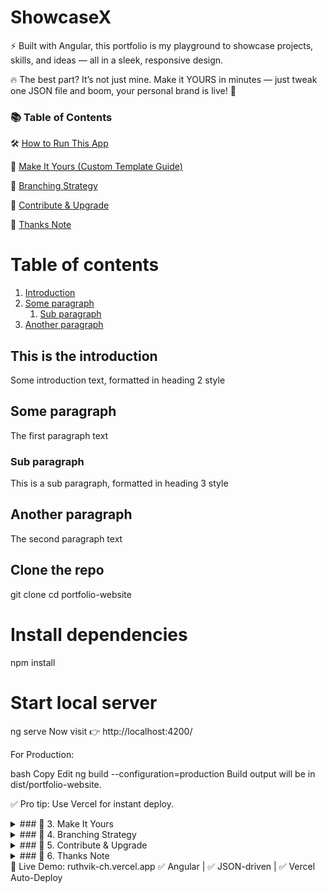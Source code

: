 # ShowcaseX 
⚡ Built with Angular, this portfolio is my playground to showcase projects, skills, and ideas — all in a sleek, responsive design.

🔥 The best part? It’s not just mine. Make it YOURS in minutes — just tweak one JSON file and boom, your personal brand is live! 🚀



### 📚 Table of Contents

🛠️ [How to Run This App](#howToRun)

🎨 [Make It Yours (Custom Template Guide)](#makeItYours)

🌳 [Branching Strategy](#branchingStrategy)

🤝 [Contribute & Upgrade](#contribute)

🙌 [Thanks Note](#thanks)


# Table of contents
1. [Introduction](#introduction)
2. [Some paragraph](#paragraph1)
    1. [Sub paragraph](#subparagraph1)
3. [Another paragraph](#paragraph2)

## This is the introduction <a name="introduction"></a>
Some introduction text, formatted in heading 2 style

## Some paragraph <a name="paragraph1"></a>
The first paragraph text

### Sub paragraph <a name="subparagraph1"></a>
This is a sub paragraph, formatted in heading 3 style

## Another paragraph <a name="paragraph2"></a>
The second paragraph text





## Clone the repo <a name="introduction"></a>
git clone <repo-url>
cd portfolio-website

# Install dependencies
npm install

# Start local server
ng serve
Now visit 👉 http://localhost:4200/

For Production:

bash
Copy
Edit
ng build --configuration=production
Build output will be in dist/portfolio-website.

✅ Pro tip: Use Vercel for instant deploy.

</details>
<details> <summary>### 🎨 3. Make It Yours</summary>
This project is fully JSON-driven. Your data lives in:

kotlin
Copy
Edit
src/assets/data/portfolio-data.json
Update these keys:

summary → Short intro about you

skills → Grouped into frontend, backend, database, toolsCloud, other

workExperience & education → Roles, bullets, logos

featuredProjects & projects → Add project cards with image, tags, and links

contact, links, icons → Social + resume + mail info

🔥 Edit, save, and BOOM — portfolio updates instantly.

Deploy on Vercel:
Build it:

bash
Copy
Edit
ng build --configuration=production
Upload dist/portfolio-website to Vercel → set as Output Directory

Push to main → Vercel auto-deploys latest changes 🚀

</details>
<details> <summary>### 🌳 4. Branching Strategy</summary>
Base branch: main

Stable releases: rel/<desc> → e.g., rel/first-launch

Features: feat/<feature> → e.g., feat/contact-form

✅ Merge to main after testing → triggers auto-deploy on Vercel
✅ Keep it clean, keep it agile

</details>
<details> <summary>### 🤝 5. Contribute & Upgrade</summary>
This template is in evolution mode 🔥
Got ideas? Fork it, hack it, push PRs.

✅ Add new features
✅ Improve UI
✅ Optimize performance

Let’s make something cool together 💡

</details>
<details> <summary>### 🙌 6. Thanks Note</summary>
Made with ❤️ & ☕ by Ruthvik Chennapragada
Hope this helps you launch your personal brand in style.
Drop a ⭐ on the repo if you like it!

</details>
🚀 Live Demo: ruthvik-ch.vercel.app
✅ Angular | ✅ JSON-driven | ✅ Vercel Auto-Deploy
